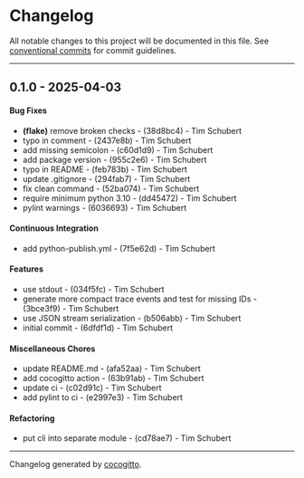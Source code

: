 # Changelog
All notable changes to this project will be documented in this file. See [conventional commits](https://www.conventionalcommits.org/) for commit guidelines.

- - -
## 0.1.0 - 2025-04-03
#### Bug Fixes
- **(flake)** remove broken checks - (38d8bc4) - Tim Schubert
- typo in comment - (2437e8b) - Tim Schubert
- add missing semicolon - (c60d1d9) - Tim Schubert
- add package version - (955c2e6) - Tim Schubert
- typo in README - (feb783b) - Tim Schubert
- update .gitignore - (294fab7) - Tim Schubert
- fix clean command - (52ba074) - Tim Schubert
- require minimum python 3.10 - (dd45472) - Tim Schubert
- pylint warnings - (6036693) - Tim Schubert
#### Continuous Integration
- add python-publish.yml - (7f5e62d) - Tim Schubert
#### Features
- use stdout - (034f5fc) - Tim Schubert
- generate more compact trace events and test for missing IDs - (3bce3f9) - Tim Schubert
- use JSON stream serialization - (b506abb) - Tim Schubert
- initial commit - (6dfdf1d) - Tim Schubert
#### Miscellaneous Chores
- update README.md - (afa52aa) - Tim Schubert
- add cocogitto action - (63b91ab) - Tim Schubert
- update ci - (c02d91c) - Tim Schubert
- add pylint to ci - (e2997e3) - Tim Schubert
#### Refactoring
- put cli into separate module - (cd78ae7) - Tim Schubert

- - -

Changelog generated by [cocogitto](https://github.com/cocogitto/cocogitto).